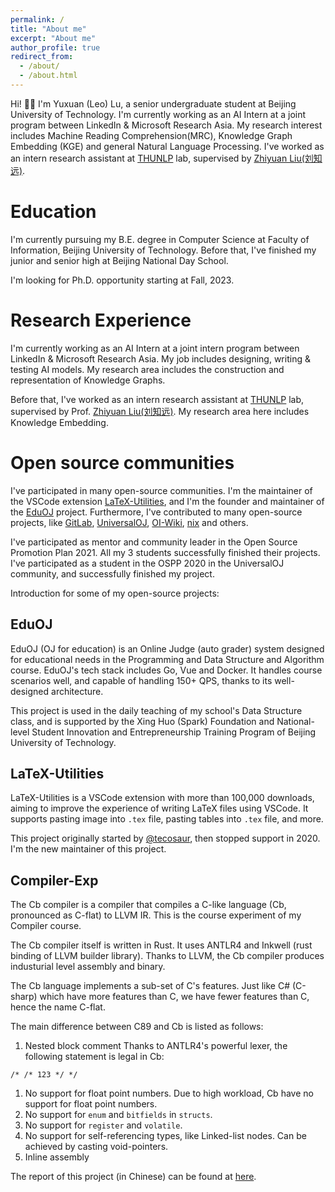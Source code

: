 ```yaml
---
permalink: /
title: "About me"
excerpt: "About me"
author_profile: true
redirect_from: 
  - /about/
  - /about.html
---
```


Hi! 👋🏻 I'm Yuxuan (Leo) Lu, a senior undergraduate student at Beijing University of Technology. I'm currently working as an AI Intern at a joint program between LinkedIn & Microsoft Research Asia. My research interest includes Machine Reading Comprehension(MRC), Knowledge Graph Embedding (KGE) and general Natural Language Processing. I've worked as an intern research assistant at [THUNLP](https://nlp.csai.tsinghua.edu.cn/) lab, supervised by [Zhiyuan Liu(刘知远)](http://nlp.csai.tsinghua.edu.cn/~lzy/).

Education
=====
I'm currently pursuing my B.E. degree in Computer Science at Faculty of Information, Beijing University of Technology. Before that, I've finished my junior and senior high at Beijing National Day School.

I'm looking for Ph.D. opportunity starting at Fall, 2023.

Research Experience
=====
I'm currently working as an AI Intern at a joint intern program between LinkedIn & Microsoft Research Asia. My job includes designing, writing & testing AI models. My research area includes the construction and representation of Knowledge Graphs.

Before that, I've worked as an intern research assistant at [THUNLP](https://nlp.csai.tsinghua.edu.cn/) lab, supervised by Prof. [Zhiyuan Liu(刘知远)](http://nlp.csai.tsinghua.edu.cn/~lzy/). My research area here includes Knowledge Embedding.

Open source communities
=====
I've participated in many open-source communities. I'm the maintainer of the VSCode extension [LaTeX-Utilities](https://github.com/tecosaur/LaTeX-Utilities), and I'm the founder and maintainer of the [EduOJ](https://github.com/eduoj) project. Furthermore, I've contributed to many open-source projects, like [GitLab](https://gitlab.com/gitlab-org/gitlab/-/merge_requests/20603), [UniversalOJ](https://github.com/UniversalOJ/UOJ-System), [OI-Wiki](https://github.com/OI-wiki/OI-wiki/), [nix](https://github.com/nix-rust/nix/) and others.

I've participated as mentor and community leader in the Open Source Promotion Plan 2021. All my 3 students successfully finished their projects. I've participated as a student in the OSPP 2020 in the UniversalOJ community, and successfully finished my project.

Introduction for some of my open-source projects:

EduOJ
-----
EduOJ (OJ for education) is an Online Judge (auto grader) system designed for educational needs in the Programming and Data Structure and Algorithm course. EduOJ's tech stack includes Go, Vue and Docker. It handles course scenarios well, and capable of handling 150+ QPS, thanks to its well-designed architecture.

This project is used in the daily teaching of my school's Data Structure class, and is supported by the Xing Huo (Spark) Foundation and National-level Student Innovation and Entrepreneurship Training Program of Beijing University of Technology.

LaTeX-Utilities
----
LaTeX-Utilities is a VSCode extension with more than 100,000 downloads, aiming to improve the experience of writing LaTeX files using VSCode. It supports pasting image into `.tex` file, pasting tables into `.tex` file, and more.

This project originally started by [@tecosaur](https://github.com/tecosaur), then stopped support in 2020. I'm the new maintainer of this project.

Compiler-Exp
----
The Cb compiler is a compiler that compiles a C-like language (Cb, pronounced as C-flat) to LLVM IR. This is the course experiment of my Compiler course.

The Cb compiler itself is written in Rust. It uses ANTLR4 and Inkwell (rust binding of LLVM builder library). Thanks to LLVM, the Cb compiler produces industurial level assembly and binary.

The Cb language implements a sub-set of C's features. Just like C# (C-sharp) which have more features than C, we have fewer features than C, hence the name C-flat.

The main difference between C89 and Cb is listed as follows:
1. Nested block comment
   Thanks to ANTLR4's powerful lexer, the following statement is legal in Cb:
```
/* /* 123 */ */
```
1. No support for float point numbers.
   Due to high workload, Cb have no support for float point numbers.
1. No support for `enum` and `bitfields` in `structs`.
1. No support for `register` and `volatile`.
1. No support for self-referencing types, like Linked-list nodes.
   Can be achieved by casting void-pointers.
1. Inline assembly

The report of this project (in Chinese) can be found at [here](https://github.com/leoleoasd/compiler_exp/blob/master/report/report.pdf).

